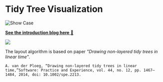 # Tidy Tree Visualization

![Show Case](https://i.ibb.co/hM6mnZS/202206150143.gif)

[**See the introduction blog here** 🔗](https://zxch3n.com/tidy/tidy/)

![](https://i.ibb.co/nbhZSQ7/image.png)

The layout algorithm is based on paper _"Drawing non-layered tidy trees in linear time"_.

```
A. van der Ploeg, “Drawing non-layered tidy trees in linear time,”Software: Practice and Experience, vol. 44, no. 12, pp. 1467–1484, 2014, doi: 10.1002/spe.2213.
```
